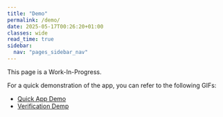 ```yaml
---
title: "Demo"
permalink: /demo/
date: 2025-05-17T00:26:20+01:00
classes: wide
read_time: true
sidebar:
  nav: "pages_sidebar_nav"
---
```

  
This page is a Work-In-Progress. 


For a quick demonstration of the app, you can
refer to the following GIFs:

* [Quick App Demo](https://jvgiordano.github.io/OSSMM/quick-intro/#quick-app-demo)
* [Verification Demp](https://jvgiordano.github.io/OSSMM/final-checks/)